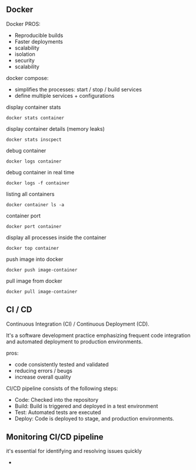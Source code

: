 ## Docker

Docker PROS:

- Reproducible builds
- Faster deployments
- scalability
- isolation
- security
- scalability

docker compose:

- simplifies the processes: start / stop / build services
- define multiple services + configurations

display container stats

```
docker stats container
```

display container details (memory leaks)

```
docker stats inscpect
```

debug container

```
docker logs container
```

debug container in real time

```
docker logs -f container
```

listing all containers

```
docker container ls -a
```

container port

```
docker port container
```

display all processes inside the container

```
docker top container
```

push image into docker

```
docker push image-container
```

pull image from docker

```
docker pull image-container
```

## CI / CD

Continuous Integration (CI) / Continuous Deployment (CD).

It's a software development practice emphasizing frequent code integration and automated deployment to production environments.

pros:

- code consistently tested and validated
- reducing errors / beugs
- increase overall quality

CI/CD pipeline consists of the following steps:

- Code: Checked into the repository
- Build: Build is triggered and deployed in a test environment
- Test: Automated tests are executed
- Deploy: Code is deployed to stage, and production environments.

## Monitoring CI/CD pipeline

it's essential for identifying and resolving issues quickly

-
